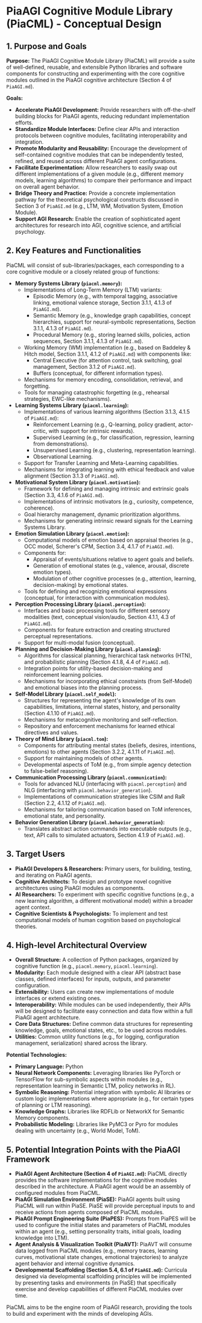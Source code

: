 # PiaAGI Cognitive Module Library (PiaCML) - Conceptual Design

## 1. Purpose and Goals

**Purpose:**
The PiaAGI Cognitive Module Library (PiaCML) will provide a suite of well-defined, reusable, and extensible Python libraries and software components for constructing and experimenting with the core cognitive modules outlined in the PiaAGI cognitive architecture (Section 4 of `PiaAGI.md`).

**Goals:**
*   **Accelerate PiaAGI Development:** Provide researchers with off-the-shelf building blocks for PiaAGI agents, reducing redundant implementation efforts.
*   **Standardize Module Interfaces:** Define clear APIs and interaction protocols between cognitive modules, facilitating interoperability and integration.
*   **Promote Modularity and Reusability:** Encourage the development of self-contained cognitive modules that can be independently tested, refined, and reused across different PiaAGI agent configurations.
*   **Facilitate Experimentation:** Allow researchers to easily swap out different implementations of a given module (e.g., different memory models, learning algorithms) to compare their performance and impact on overall agent behavior.
*   **Bridge Theory and Practice:** Provide a concrete implementation pathway for the theoretical psychological constructs discussed in Section 3 of `PiaAGI.md` (e.g., LTM, WM, Motivation System, Emotion Module).
*   **Support AGI Research:** Enable the creation of sophisticated agent architectures for research into AGI, cognitive science, and artificial psychology.

## 2. Key Features and Functionalities

PiaCML will consist of sub-libraries/packages, each corresponding to a core cognitive module or a closely related group of functions:

*   **Memory Systems Library (`piacml.memory`):**
    *   Implementations of Long-Term Memory (LTM) variants:
        *   Episodic Memory (e.g., with temporal tagging, associative linking, emotional valence storage, Section 3.1.1, 4.1.3 of `PiaAGI.md`).
        *   Semantic Memory (e.g., knowledge graph capabilities, concept hierarchies, support for neural-symbolic representations, Section 3.1.1, 4.1.3 of `PiaAGI.md`).
        *   Procedural Memory (e.g., storing learned skills, policies, action sequences, Section 3.1.1, 4.1.3 of `PiaAGI.md`).
    *   Working Memory (WM) implementation (e.g., based on Baddeley & Hitch model, Section 3.1.1, 4.1.2 of `PiaAGI.md`) with components like:
        *   Central Executive (for attention control, task switching, goal management, Section 3.1.2 of `PiaAGI.md`).
        *   Buffers (conceptual, for different information types).
    *   Mechanisms for memory encoding, consolidation, retrieval, and forgetting.
    *   Tools for managing catastrophic forgetting (e.g., rehearsal strategies, EWC-like mechanisms).
*   **Learning Systems Library (`piacml.learning`):**
    *   Implementations of various learning algorithms (Section 3.1.3, 4.1.5 of `PiaAGI.md`):
        *   Reinforcement Learning (e.g., Q-learning, policy gradient, actor-critic, with support for intrinsic rewards).
        *   Supervised Learning (e.g., for classification, regression, learning from demonstrations).
        *   Unsupervised Learning (e.g., clustering, representation learning).
        *   Observational Learning.
    *   Support for Transfer Learning and Meta-Learning capabilities.
    *   Mechanisms for integrating learning with ethical feedback and value alignment (Section 3.1.3 of `PiaAGI.md`).
*   **Motivational System Library (`piacml.motivation`):**
    *   Framework for defining and managing intrinsic and extrinsic goals (Section 3.3, 4.1.6 of `PiaAGI.md`).
    *   Implementations of intrinsic motivators (e.g., curiosity, competence, coherence).
    *   Goal hierarchy management, dynamic prioritization algorithms.
    *   Mechanisms for generating intrinsic reward signals for the Learning Systems Library.
*   **Emotion Simulation Library (`piacml.emotion`):**
    *   Computational models of emotion based on appraisal theories (e.g., OCC model, Scherer's CPM, Section 3.4, 4.1.7 of `PiaAGI.md`).
    *   Components for:
        *   Appraisal of events/situations relative to agent goals and beliefs.
        *   Generation of emotional states (e.g., valence, arousal, discrete emotion types).
        *   Modulation of other cognitive processes (e.g., attention, learning, decision-making) by emotional states.
    *   Tools for defining and recognizing emotional expressions (conceptual, for interaction with communication modules).
*   **Perception Processing Library (`piacml.perception`):**
    *   Interfaces and basic processing tools for different sensory modalities (text, conceptual vision/audio, Section 4.1.1, 4.3 of `PiaAGI.md`).
    *   Components for feature extraction and creating structured perceptual representations.
    *   Support for multi-modal fusion (conceptual).
*   **Planning and Decision-Making Library (`piacml.planning`):**
    *   Algorithms for classical planning, hierarchical task networks (HTN), and probabilistic planning (Section 4.1.8, 4.4 of `PiaAGI.md`).
    *   Integration points for utility-based decision-making and reinforcement learning policies.
    *   Mechanisms for incorporating ethical constraints (from Self-Model) and emotional biases into the planning process.
*   **Self-Model Library (`piacml.self_model`):**
    *   Structures for representing the agent's knowledge of its own capabilities, limitations, internal states, history, and personality (Section 4.1.10 of `PiaAGI.md`).
    *   Mechanisms for metacognitive monitoring and self-reflection.
    *   Repository and enforcement mechanisms for learned ethical directives and values.
*   **Theory of Mind Library (`piacml.tom`):**
    *   Components for attributing mental states (beliefs, desires, intentions, emotions) to other agents (Section 3.2.2, 4.1.11 of `PiaAGI.md`).
    *   Support for maintaining models of other agents.
    *   Developmental aspects of ToM (e.g., from simple agency detection to false-belief reasoning).
*   **Communication Processing Library (`piacml.communication`):**
    *   Tools for advanced NLU (interfacing with `piacml.perception`) and NLG (interfacing with `piacml.behavior_generation`).
    *   Implementations of communication strategies like CSIM and RaR (Section 2.2, 4.1.12 of `PiaAGI.md`).
    *   Mechanisms for tailoring communication based on ToM inferences, emotional state, and personality.
*   **Behavior Generation Library (`piacml.behavior_generation`):**
    *   Translates abstract action commands into executable outputs (e.g., text, API calls to simulated actuators, Section 4.1.9 of `PiaAGI.md`).

## 3. Target Users

*   **PiaAGI Developers & Researchers:** Primary users, for building, testing, and iterating on PiaAGI agents.
*   **Cognitive Architects:** To design and prototype novel cognitive architectures using PiaAGI modules as components.
*   **AI Researchers:** To experiment with specific cognitive functions (e.g., a new learning algorithm, a different motivational model) within a broader agent context.
*   **Cognitive Scientists & Psychologists:** To implement and test computational models of human cognition based on psychological theories.

## 4. High-level Architectural Overview

*   **Overall Structure:** A collection of Python packages, organized by cognitive function (e.g., `piacml.memory`, `piacml.learning`).
*   **Modularity:** Each module designed with a clear API (abstract base classes, defined interfaces) for inputs, outputs, and parameter configuration.
*   **Extensibility:** Users can create new implementations of module interfaces or extend existing ones.
*   **Interoperability:** While modules can be used independently, their APIs will be designed to facilitate easy connection and data flow within a full PiaAGI agent architecture.
*   **Core Data Structures:** Define common data structures for representing knowledge, goals, emotional states, etc., to be used across modules.
*   **Utilities:** Common utility functions (e.g., for logging, configuration management, serialization) shared across the library.

**Potential Technologies:**
*   **Primary Language:** Python
*   **Neural Network Components:** Leveraging libraries like PyTorch or TensorFlow for sub-symbolic aspects within modules (e.g., representation learning in Semantic LTM, policy networks in RL).
*   **Symbolic Reasoning:** Potential integration with symbolic AI libraries or custom logic implementations where appropriate (e.g., for certain types of planning or LTM reasoning).
*   **Knowledge Graphs:** Libraries like RDFLib or NetworkX for Semantic Memory components.
*   **Probabilistic Modeling:** Libraries like PyMC3 or Pyro for modules dealing with uncertainty (e.g., World Model, ToM).

## 5. Potential Integration Points with the PiaAGI Framework

*   **PiaAGI Agent Architecture (Section 4 of `PiaAGI.md`):** PiaCML directly provides the software implementations for the cognitive modules described in the architecture. A PiaAGI agent would be an assembly of configured modules from PiaCML.
*   **PiaAGI Simulation Environment (PiaSE):** PiaAGI agents built using PiaCML will run within PiaSE. PiaSE will provide perceptual inputs to and receive actions from agents composed of PiaCML modules.
*   **PiaAGI Prompt Engineering Suite (PiaPES):** Prompts from PiaPES will be used to configure the initial states and parameters of PiaCML modules within an agent (e.g., setting personality traits, initial goals, loading knowledge into LTM).
*   **Agent Analysis & Visualization Toolkit (PiaAVT):** PiaAVT will consume data logged from PiaCML modules (e.g., memory traces, learning curves, motivational state changes, emotional trajectories) to analyze agent behavior and internal cognitive dynamics.
*   **Developmental Scaffolding (Section 5.4, 6.1 of `PiaAGI.md`):** Curricula designed via developmental scaffolding principles will be implemented by presenting tasks and environments (in PiaSE) that specifically exercise and develop capabilities of different PiaCML modules over time.

PiaCML aims to be the engine room of PiaAGI research, providing the tools to build and experiment with the minds of developing AGIs.
